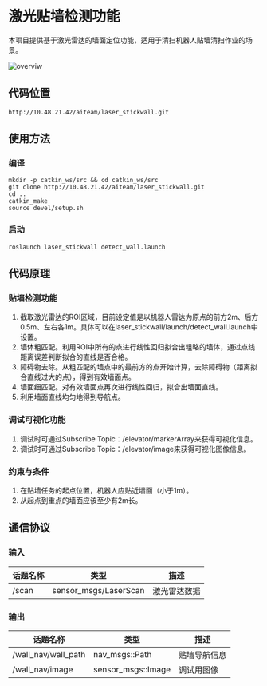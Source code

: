 # 激光贴墙检测功能

本项目提供基于激光雷达的墙面定位功能，适用于清扫机器人贴墙清扫作业的场景。

![overviw](/assets/thumnail.png)


## 代码位置
```
http://10.48.21.42/aiteam/laser_stickwall.git
```

## 使用方法
### 编译
```
mkdir -p catkin_ws/src && cd catkin_ws/src
git clone http://10.48.21.42/aiteam/laser_stickwall.git
cd ..
catkin_make
source devel/setup.sh
```

### 启动
```
roslaunch laser_stickwall detect_wall.launch
```

## 代码原理

### 贴墙检测功能

1. 截取激光雷达的ROI区域，目前设定值是以机器人雷达为原点的前方2m、后方0.5m、左右各1m。具体可以在laser_stickwall/launch/detect_wall.launch中设置。
2. 墙体粗匹配。利用ROI中所有的点进行线性回归拟合出粗略的墙体，通过点线距离误差判断拟合的直线是否合格。
3. 障碍物去除。从粗匹配的墙点中的最前方的点开始计算，去除障碍物（距离拟合直线过大的点），得到有效墙面点。
4. 墙面细匹配。对有效墙面点再次进行线性回归，拟合出墙面直线。
5. 利用墙面直线均匀地得到导航点。

### 调试可视化功能
1. 调试时可通过Subscribe Topic：/elevator/markerArray来获得可视化信息。
1. 调试时可通过Subscribe Topic：/elevator/image来获得可视化图像信息。

### 约束与条件
1. 在贴墙任务的起点位置，机器人应贴近墙面（小于1m）。
2. 从起点到重点的墙面应该至少有2m长。

## 通信协议
### 输入
| 话题名称                          | 类型                      | 描述               | 
| -----------                      | -----------              | -----------       |
| /scan                            | sensor_msgs/LaserScan    | 激光雷达数据        |

### 输出
| 话题名称                       | 类型                              | 描述               | 
| -----------                   | -----------                      | -----------       |
| /wall_nav/wall_path           | nav_msgs::Path                   | 贴墙导航信息        |
| /wall_nav/image               | sensor_msgs::Image               | 调试用图像          |
